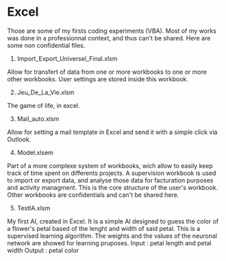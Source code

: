 # Excel
Those are some of my firsts coding experiments (VBA). Most of my works was done in a professionnal context, and thus can't be shared.
Here are some non confidential files.


1) Import_Export_Universel_Final.xlsm

  Allow for transfert of data from one or more workbooks to one or more other workbooks.
  User settings are stored inside this workbook.
  
  
2) Jeu_De_La_Vie.xlsm

  The game of life, in excel.
  
  
3) Mail_auto.xlsm

  Allow for setting a mail template in Excel and send it with a simple click via Outlook.
  
  
4) Model.xlsem

  Part of a more complexe system of workbooks, wich allow to easily keep track of time spent on differents projects.
  A supervision workbook is used to import or export data, and analyse those data for facturation purposes and activity managment.
  This is the core structure of the user's workbook. Other workbooks are confidentials and can't be shared here.  


5) TestIA.xlsm

  My first AI, created in Excel.
  It is a simple AI designed to guess the color of a flower's petal based of the lenght and width of said petal.
  This is a supervised learning algorithm.
  The weights and the values of the neuronal network are showed for learning pruposes.
  Input : petal length and petal width
  Output : petal color
